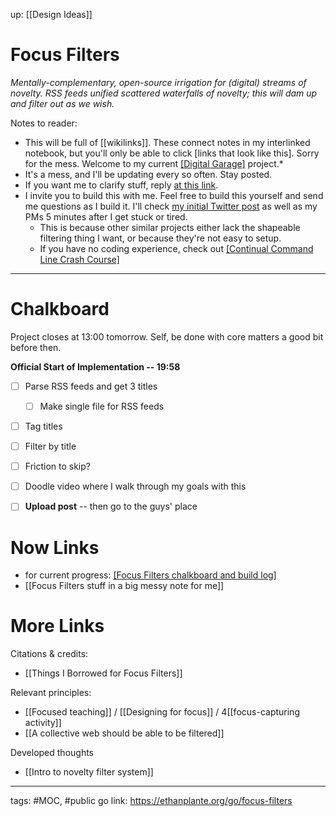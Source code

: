up: [[Design Ideas]]
# Focus Filters
*Mentally-complementary, open-source irrigation for (digital) streams of novelty. RSS feeds unified scattered waterfalls of novelty; this will dam up and filter out as we wish.*

Notes to reader: 
- This will be full of [[wikilinks]]. These connect notes in my interlinked notebook, but you'll only be able to click [links that look like this]. Sorry for the mess. Welcome to my current [[Digital Garage]](https://ethanplante.org/go/digital-garage) project.*
- It's a mess, and I'll be updating every so often. Stay posted.
- If you want me to clarify stuff, reply [at this link](https://twitter.com/plantey_tools/status/1336483426048860162?s=20).
- I invite you to build this with me. Feel free to build this yourself and send me questions as I build it. I'll check [my initial Twitter post](https://twitter.com/plantey_tools/status/1336483426048860162?s=20) as well as my PMs 5 minutes after I get stuck or tired.
	- This is because other similar projects either lack the shapeable filtering thing I want, or because they're not easy to setup.
	- If you have no coding experience, check out [[Continual Command Line Crash Course]](https://ethanplante.org/go/cmd-tutorial)

---

# Chalkboard
Project closes at 13:00 tomorrow. Self, be done with core matters a good bit before then.

**Official Start of Implementation -- 19:58**
- [ ] Parse RSS feeds and get 3 titles
	- [ ] Make single file for RSS feeds
- [ ] Tag titles 
- [ ] Filter by title
- [ ] Friction to skip?
- [ ] Doodle video where I walk through my goals with this
- [ ] **Upload post** -- then go to the guys' place


# Now Links
- for current progress: [[Focus Filters chalkboard and build log]](https://ethanplante.org/go/ff-chalkboard-build-log)
- [[Focus Filters stuff in a big messy note for me]]




# More Links
Citations & credits:
- [[Things I Borrowed for Focus Filters]]

Relevant principles:
- [[Focused teaching]] / [[Designing for focus]] / 4[[focus-capturing activity]]
- [[A collective web should be able to be filtered]]

Developed thoughts
- [[Intro to novelty filter system]]


--- 
tags: #MOC, #public 
go link: https://ethanplante.org/go/focus-filters
